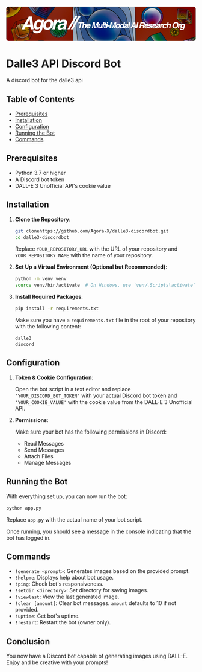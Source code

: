 [![Multi-Modality](agorabanner.png)](https://discord.gg/qUtxnK2NMf)

# Dalle3 API Discord Bot
A discord bot for the dalle3 api


## Table of Contents

- [Prerequisites](#prerequisites)
- [Installation](#installation)
- [Configuration](#configuration)
- [Running the Bot](#running-the-bot)
- [Commands](#commands)

## Prerequisites

- Python 3.7 or higher
- A Discord bot token
- DALL-E 3 Unofficial API's cookie value

## Installation

1. **Clone the Repository**:

   ```bash
   git clonehttps://github.com/Agora-X/dalle3-discordbot.git
   cd dalle3-discordbot
   ```

   Replace `YOUR_REPOSITORY_URL` with the URL of your repository and `YOUR_REPOSITORY_NAME` with the name of your repository.

2. **Set Up a Virtual Environment (Optional but Recommended)**:

   ```bash
   python -m venv venv
   source venv/bin/activate  # On Windows, use `venv\Scripts\activate`
   ```

3. **Install Required Packages**:

   ```bash
   pip install -r requirements.txt
   ```

   Make sure you have a `requirements.txt` file in the root of your repository with the following content:

   ```
   dalle3
   discord
   ```

## Configuration

1. **Token & Cookie Configuration**:
   
   Open the bot script in a text editor and replace `'YOUR_DISCORD_BOT_TOKEN'` with your actual Discord bot token and `'YOUR_COOKIE_VALUE'` with the cookie value from the DALL-E 3 Unofficial API.

2. **Permissions**:

   Make sure your bot has the following permissions in Discord:

   - Read Messages
   - Send Messages
   - Attach Files
   - Manage Messages

## Running the Bot

With everything set up, you can now run the bot:

```bash
python app.py
```

Replace `app.py` with the actual name of your bot script.

Once running, you should see a message in the console indicating that the bot has logged in.

## Commands

- `!generate <prompt>`: Generates images based on the provided prompt.
- `!helpme`: Displays help about bot usage.
- `!ping`: Check bot's responsiveness.
- `!setdir <directory>`: Set directory for saving images.
- `!viewlast`: View the last generated image.
- `!clear [amount]`: Clear bot messages. `amount` defaults to 10 if not provided.
- `!uptime`: Get bot's uptime.
- `!restart`: Restart the bot (owner only).

## Conclusion

You now have a Discord bot capable of generating images using DALL-E. Enjoy and be creative with your prompts!